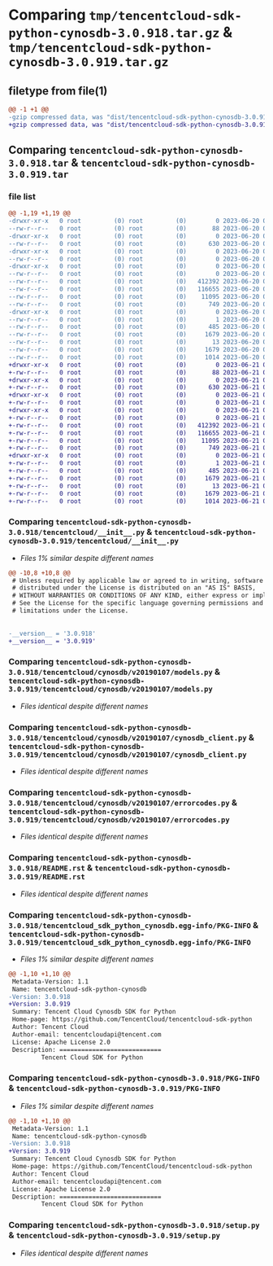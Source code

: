 # Comparing `tmp/tencentcloud-sdk-python-cynosdb-3.0.918.tar.gz` & `tmp/tencentcloud-sdk-python-cynosdb-3.0.919.tar.gz`

## filetype from file(1)

```diff
@@ -1 +1 @@
-gzip compressed data, was "dist/tencentcloud-sdk-python-cynosdb-3.0.918.tar", last modified: Tue Jun 20 02:38:19 2023, max compression
+gzip compressed data, was "dist/tencentcloud-sdk-python-cynosdb-3.0.919.tar", last modified: Wed Jun 21 00:22:41 2023, max compression
```

## Comparing `tencentcloud-sdk-python-cynosdb-3.0.918.tar` & `tencentcloud-sdk-python-cynosdb-3.0.919.tar`

### file list

```diff
@@ -1,19 +1,19 @@
-drwxr-xr-x   0 root         (0) root         (0)        0 2023-06-20 02:38:19.000000 tencentcloud-sdk-python-cynosdb-3.0.918/
--rw-r--r--   0 root         (0) root         (0)       88 2023-06-20 02:38:19.000000 tencentcloud-sdk-python-cynosdb-3.0.918/setup.cfg
-drwxr-xr-x   0 root         (0) root         (0)        0 2023-06-20 02:38:19.000000 tencentcloud-sdk-python-cynosdb-3.0.918/tencentcloud/
--rw-r--r--   0 root         (0) root         (0)      630 2023-06-20 02:38:19.000000 tencentcloud-sdk-python-cynosdb-3.0.918/tencentcloud/__init__.py
-drwxr-xr-x   0 root         (0) root         (0)        0 2023-06-20 02:38:19.000000 tencentcloud-sdk-python-cynosdb-3.0.918/tencentcloud/cynosdb/
--rw-r--r--   0 root         (0) root         (0)        0 2023-06-20 02:38:19.000000 tencentcloud-sdk-python-cynosdb-3.0.918/tencentcloud/cynosdb/__init__.py
-drwxr-xr-x   0 root         (0) root         (0)        0 2023-06-20 02:38:19.000000 tencentcloud-sdk-python-cynosdb-3.0.918/tencentcloud/cynosdb/v20190107/
--rw-r--r--   0 root         (0) root         (0)        0 2023-06-20 02:38:19.000000 tencentcloud-sdk-python-cynosdb-3.0.918/tencentcloud/cynosdb/v20190107/__init__.py
--rw-r--r--   0 root         (0) root         (0)   412392 2023-06-20 02:38:19.000000 tencentcloud-sdk-python-cynosdb-3.0.918/tencentcloud/cynosdb/v20190107/models.py
--rw-r--r--   0 root         (0) root         (0)   116655 2023-06-20 02:38:19.000000 tencentcloud-sdk-python-cynosdb-3.0.918/tencentcloud/cynosdb/v20190107/cynosdb_client.py
--rw-r--r--   0 root         (0) root         (0)    11095 2023-06-20 02:38:19.000000 tencentcloud-sdk-python-cynosdb-3.0.918/tencentcloud/cynosdb/v20190107/errorcodes.py
--rw-r--r--   0 root         (0) root         (0)      749 2023-06-20 02:38:19.000000 tencentcloud-sdk-python-cynosdb-3.0.918/README.rst
-drwxr-xr-x   0 root         (0) root         (0)        0 2023-06-20 02:38:19.000000 tencentcloud-sdk-python-cynosdb-3.0.918/tencentcloud_sdk_python_cynosdb.egg-info/
--rw-r--r--   0 root         (0) root         (0)        1 2023-06-20 02:38:19.000000 tencentcloud-sdk-python-cynosdb-3.0.918/tencentcloud_sdk_python_cynosdb.egg-info/dependency_links.txt
--rw-r--r--   0 root         (0) root         (0)      485 2023-06-20 02:38:19.000000 tencentcloud-sdk-python-cynosdb-3.0.918/tencentcloud_sdk_python_cynosdb.egg-info/SOURCES.txt
--rw-r--r--   0 root         (0) root         (0)     1679 2023-06-20 02:38:19.000000 tencentcloud-sdk-python-cynosdb-3.0.918/tencentcloud_sdk_python_cynosdb.egg-info/PKG-INFO
--rw-r--r--   0 root         (0) root         (0)       13 2023-06-20 02:38:19.000000 tencentcloud-sdk-python-cynosdb-3.0.918/tencentcloud_sdk_python_cynosdb.egg-info/top_level.txt
--rw-r--r--   0 root         (0) root         (0)     1679 2023-06-20 02:38:19.000000 tencentcloud-sdk-python-cynosdb-3.0.918/PKG-INFO
--rw-r--r--   0 root         (0) root         (0)     1014 2023-06-20 02:38:19.000000 tencentcloud-sdk-python-cynosdb-3.0.918/setup.py
+drwxr-xr-x   0 root         (0) root         (0)        0 2023-06-21 00:22:41.000000 tencentcloud-sdk-python-cynosdb-3.0.919/
+-rw-r--r--   0 root         (0) root         (0)       88 2023-06-21 00:22:41.000000 tencentcloud-sdk-python-cynosdb-3.0.919/setup.cfg
+drwxr-xr-x   0 root         (0) root         (0)        0 2023-06-21 00:22:41.000000 tencentcloud-sdk-python-cynosdb-3.0.919/tencentcloud/
+-rw-r--r--   0 root         (0) root         (0)      630 2023-06-21 00:22:40.000000 tencentcloud-sdk-python-cynosdb-3.0.919/tencentcloud/__init__.py
+drwxr-xr-x   0 root         (0) root         (0)        0 2023-06-21 00:22:41.000000 tencentcloud-sdk-python-cynosdb-3.0.919/tencentcloud/cynosdb/
+-rw-r--r--   0 root         (0) root         (0)        0 2023-06-21 00:22:40.000000 tencentcloud-sdk-python-cynosdb-3.0.919/tencentcloud/cynosdb/__init__.py
+drwxr-xr-x   0 root         (0) root         (0)        0 2023-06-21 00:22:41.000000 tencentcloud-sdk-python-cynosdb-3.0.919/tencentcloud/cynosdb/v20190107/
+-rw-r--r--   0 root         (0) root         (0)        0 2023-06-21 00:22:40.000000 tencentcloud-sdk-python-cynosdb-3.0.919/tencentcloud/cynosdb/v20190107/__init__.py
+-rw-r--r--   0 root         (0) root         (0)   412392 2023-06-21 00:22:40.000000 tencentcloud-sdk-python-cynosdb-3.0.919/tencentcloud/cynosdb/v20190107/models.py
+-rw-r--r--   0 root         (0) root         (0)   116655 2023-06-21 00:22:40.000000 tencentcloud-sdk-python-cynosdb-3.0.919/tencentcloud/cynosdb/v20190107/cynosdb_client.py
+-rw-r--r--   0 root         (0) root         (0)    11095 2023-06-21 00:22:40.000000 tencentcloud-sdk-python-cynosdb-3.0.919/tencentcloud/cynosdb/v20190107/errorcodes.py
+-rw-r--r--   0 root         (0) root         (0)      749 2023-06-21 00:22:40.000000 tencentcloud-sdk-python-cynosdb-3.0.919/README.rst
+drwxr-xr-x   0 root         (0) root         (0)        0 2023-06-21 00:22:41.000000 tencentcloud-sdk-python-cynosdb-3.0.919/tencentcloud_sdk_python_cynosdb.egg-info/
+-rw-r--r--   0 root         (0) root         (0)        1 2023-06-21 00:22:41.000000 tencentcloud-sdk-python-cynosdb-3.0.919/tencentcloud_sdk_python_cynosdb.egg-info/dependency_links.txt
+-rw-r--r--   0 root         (0) root         (0)      485 2023-06-21 00:22:41.000000 tencentcloud-sdk-python-cynosdb-3.0.919/tencentcloud_sdk_python_cynosdb.egg-info/SOURCES.txt
+-rw-r--r--   0 root         (0) root         (0)     1679 2023-06-21 00:22:41.000000 tencentcloud-sdk-python-cynosdb-3.0.919/tencentcloud_sdk_python_cynosdb.egg-info/PKG-INFO
+-rw-r--r--   0 root         (0) root         (0)       13 2023-06-21 00:22:41.000000 tencentcloud-sdk-python-cynosdb-3.0.919/tencentcloud_sdk_python_cynosdb.egg-info/top_level.txt
+-rw-r--r--   0 root         (0) root         (0)     1679 2023-06-21 00:22:41.000000 tencentcloud-sdk-python-cynosdb-3.0.919/PKG-INFO
+-rw-r--r--   0 root         (0) root         (0)     1014 2023-06-21 00:22:40.000000 tencentcloud-sdk-python-cynosdb-3.0.919/setup.py
```

### Comparing `tencentcloud-sdk-python-cynosdb-3.0.918/tencentcloud/__init__.py` & `tencentcloud-sdk-python-cynosdb-3.0.919/tencentcloud/__init__.py`

 * *Files 1% similar despite different names*

```diff
@@ -10,8 +10,8 @@
 # Unless required by applicable law or agreed to in writing, software
 # distributed under the License is distributed on an "AS IS" BASIS,
 # WITHOUT WARRANTIES OR CONDITIONS OF ANY KIND, either express or implied.
 # See the License for the specific language governing permissions and
 # limitations under the License.
 
 
-__version__ = '3.0.918'
+__version__ = '3.0.919'
```

### Comparing `tencentcloud-sdk-python-cynosdb-3.0.918/tencentcloud/cynosdb/v20190107/models.py` & `tencentcloud-sdk-python-cynosdb-3.0.919/tencentcloud/cynosdb/v20190107/models.py`

 * *Files identical despite different names*

### Comparing `tencentcloud-sdk-python-cynosdb-3.0.918/tencentcloud/cynosdb/v20190107/cynosdb_client.py` & `tencentcloud-sdk-python-cynosdb-3.0.919/tencentcloud/cynosdb/v20190107/cynosdb_client.py`

 * *Files identical despite different names*

### Comparing `tencentcloud-sdk-python-cynosdb-3.0.918/tencentcloud/cynosdb/v20190107/errorcodes.py` & `tencentcloud-sdk-python-cynosdb-3.0.919/tencentcloud/cynosdb/v20190107/errorcodes.py`

 * *Files identical despite different names*

### Comparing `tencentcloud-sdk-python-cynosdb-3.0.918/README.rst` & `tencentcloud-sdk-python-cynosdb-3.0.919/README.rst`

 * *Files identical despite different names*

### Comparing `tencentcloud-sdk-python-cynosdb-3.0.918/tencentcloud_sdk_python_cynosdb.egg-info/PKG-INFO` & `tencentcloud-sdk-python-cynosdb-3.0.919/tencentcloud_sdk_python_cynosdb.egg-info/PKG-INFO`

 * *Files 1% similar despite different names*

```diff
@@ -1,10 +1,10 @@
 Metadata-Version: 1.1
 Name: tencentcloud-sdk-python-cynosdb
-Version: 3.0.918
+Version: 3.0.919
 Summary: Tencent Cloud Cynosdb SDK for Python
 Home-page: https://github.com/TencentCloud/tencentcloud-sdk-python
 Author: Tencent Cloud
 Author-email: tencentcloudapi@tencent.com
 License: Apache License 2.0
 Description: ============================
         Tencent Cloud SDK for Python
```

### Comparing `tencentcloud-sdk-python-cynosdb-3.0.918/PKG-INFO` & `tencentcloud-sdk-python-cynosdb-3.0.919/PKG-INFO`

 * *Files 1% similar despite different names*

```diff
@@ -1,10 +1,10 @@
 Metadata-Version: 1.1
 Name: tencentcloud-sdk-python-cynosdb
-Version: 3.0.918
+Version: 3.0.919
 Summary: Tencent Cloud Cynosdb SDK for Python
 Home-page: https://github.com/TencentCloud/tencentcloud-sdk-python
 Author: Tencent Cloud
 Author-email: tencentcloudapi@tencent.com
 License: Apache License 2.0
 Description: ============================
         Tencent Cloud SDK for Python
```

### Comparing `tencentcloud-sdk-python-cynosdb-3.0.918/setup.py` & `tencentcloud-sdk-python-cynosdb-3.0.919/setup.py`

 * *Files identical despite different names*

